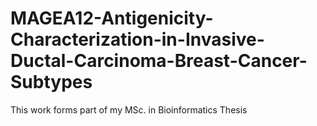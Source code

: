 # MAGEA12-Antigenicity-Characterization-in-Invasive-Ductal-Carcinoma-Breast-Cancer-Subtypes
This work forms part of my MSc. in Bioinformatics Thesis
